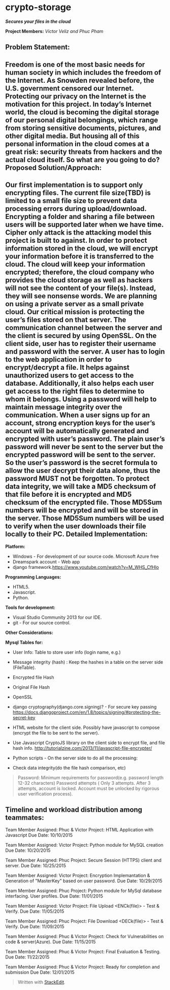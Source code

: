 # crypto-storage

***Secures your files in the cloud***

**Project Members:**
  *Victor Veliz and Phuc Pham*

Problem Statement:
----------------------
Freedom is one of the most basic needs for human society in which includes the freedom of the Internet. As Snowden revealed before, the U.S. government censored our Internet. Protecting our privacy on the Internet is the motivation for this project. In today’s Internet world, the cloud is becoming the digital storage of our personal digital belongings, which range from storing sensitive documents, pictures, and other digital media. But housing all of this personal information in the cloud comes at a great risk: security threats from hackers and the actual cloud itself. So what are you going to do?
Proposed Solution/Approach: 
------------------------------- 
Our first implementation is to support only encrypting files. The current file size(TBD) is limited to a small file size to prevent data processing errors during upload/download. Encrypting a folder and sharing a file between users will be supported later when we have time. Cipher only attack is the attacking model this project is built to against. In order to protect information stored in the cloud, we will encrypt your information before it is transferred to the cloud. The cloud will keep your information encrypted; therefore, the cloud company who provides the cloud storage as well as hackers will not see the content of your file(s). Instead, they will see nonsense words. We are planning on using a private server as a small private cloud. Our critical mission is protecting the user’s files stored on that server. The communication channel between the server and the client is secured by using OpenSSL. On the client side, user has to register their username and password with the server. A user has to login to the web application in order to encrypt/decrypt a file. It helps against unauthorized users to get access to the database. Additionally, it also helps each user get access to the right files to determine to whom it belongs. Using a password will help to maintain message integrity over the communication. When a user signs up for an account, strong encryption keys for the user’s account will be automatically generated and encrypted with user’s password. The plain user’s password will never be sent to the server but the encrypted password will be sent to the server. So the user’s password is the secret formula to allow the user decrypt their data alone, thus the password MUST not be forgotten. To protect data integrity, we will take a MD5 checksum of that file before it is encrypted and MD5 checksum of the encrypted file. Those MD5Sum numbers will be encrypted and will be stored in the server. Those MD5Sum numbers will be used to verify when the user downloads their file locally to their PC.
Detailed Implementation:
------------------------

**Platform:**

 - Windows - For development of our source code. Microsoft Azure free
 - Dreamspark account - Web app 
 - django framework.https://www.youtube.com/watch?v=M_WHS_CfHlo

**Programming Languages:**

 - HTML5. 
 - Javascript. 
 - Python.

**Tools for development:**

 - Visual Studio Community 2013 for our IDE. 
 - git - For our source control.

**Other Considerations:** 

**Mysql Tables for:**

 - User Info: Table to store user info (login name, e.g.)
 - Message integrity (hash) : Keep the hashes in a table on the server
   side (FileTable).
 - Encrypted file Hash

 - Original File Hash

 - OpenSSL

 - django cryptography(django.core.signing)? - For secure key passing
https://docs.djangoproject.com/en/1.8/topics/signing/#protecting-the-secret-key

 - HTML website for the client side. Possibly have javascript to compose
   (encrypt the file to be sent to the server).

 - Use Javascript CryptoJS library on the client side to encrypt file,
   and file hash info.
http://tutorialzine.com/2013/11/javascript-file-encrypter/

 - Python scripts - On the server side to do all the processing:

 - Check data integrity(do the file hash comparison, etc)

> Password: Minimum requirements for password(e.g. password length 12-32
> characters) Password attempts ( Only 3 attempts. After 3 attempts,
> account is locked. Account must be unlocked by rigorous user
> verification process).





**Timeline and workload distribution among teammates:**
-------------------------------------------------------

Team Member Assigned: Phuc & Victor
Project: HTML Application with Javascript 
Due Date: 10/10/2015

Team Member Assigned: Victor
Project: Python module for MySQL creation
Due Date: 10/20/2015

Team Member Assigned: Phuc
Project: Secure Session (HTTPS) client and server.
Due Date: 10/25/2015

Team Member Assigned: Victor
Project: Encryption Implemantation & Generation of "MasterKey"
         based on user password.
Due Date: 10/29/2015

Team Member Assigned: Phuc
Project: Python module for MySql database interfacing. 
		 User profiles.
Due Date: 11/01/2015

Team Member Assigned: Victor
Project: File Upload <ENCk(file)> - Test & Verify.
Due Date: 11/05/2015

Team Member Assigned: Phuc
Project: File Download <DECk(file)> - Test & Verify.
Due Date: 11/09/2015

Team Member Assigned: Phuc & Victor
Project: Check for Vulnerabilities on code & server(Azure).
Due Date: 11/15/2015

Team Member Assigned: Phuc & Victor
Project: Final Evaluation & Testing.
Due Date: 11/22/2015

Team Member Assigned: Phuc & Victor
Project: Ready for completion and submission
Due Date: 12/01/2015

> Written with [StackEdit](https://stackedit.io/).

